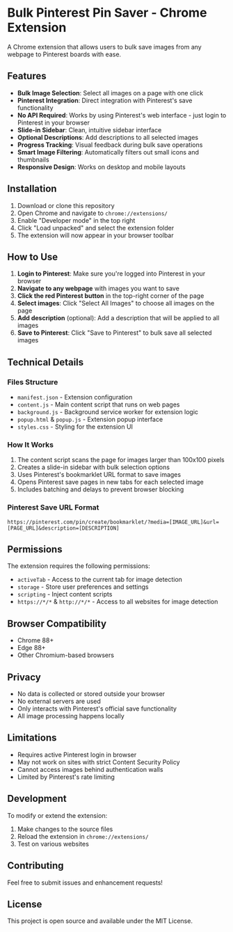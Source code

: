 # Bulk Pinterest Pin Saver - Chrome Extension

A Chrome extension that allows users to bulk save images from any webpage to Pinterest boards with ease.

## Features

- **Bulk Image Selection**: Select all images on a page with one click
- **Pinterest Integration**: Direct integration with Pinterest's save functionality
- **No API Required**: Works by using Pinterest's web interface - just login to Pinterest in your browser
- **Slide-in Sidebar**: Clean, intuitive sidebar interface
- **Optional Descriptions**: Add descriptions to all selected images
- **Progress Tracking**: Visual feedback during bulk save operations
- **Smart Image Filtering**: Automatically filters out small icons and thumbnails
- **Responsive Design**: Works on desktop and mobile layouts

## Installation

1. Download or clone this repository
2. Open Chrome and navigate to `chrome://extensions/`
3. Enable "Developer mode" in the top right
4. Click "Load unpacked" and select the extension folder
5. The extension will now appear in your browser toolbar

## How to Use

1. **Login to Pinterest**: Make sure you're logged into Pinterest in your browser
2. **Navigate to any webpage** with images you want to save
3. **Click the red Pinterest button** in the top-right corner of the page
4. **Select images**: Click "Select All Images" to choose all images on the page
5. **Add description** (optional): Add a description that will be applied to all images
6. **Save to Pinterest**: Click "Save to Pinterest" to bulk save all selected images

## Technical Details

### Files Structure
- `manifest.json` - Extension configuration
- `content.js` - Main content script that runs on web pages
- `background.js` - Background service worker for extension logic
- `popup.html` & `popup.js` - Extension popup interface
- `styles.css` - Styling for the extension UI

### How It Works
1. The content script scans the page for images larger than 100x100 pixels
2. Creates a slide-in sidebar with bulk selection options
3. Uses Pinterest's bookmarklet URL format to save images
4. Opens Pinterest save pages in new tabs for each selected image
5. Includes batching and delays to prevent browser blocking

### Pinterest Save URL Format
```
https://pinterest.com/pin/create/bookmarklet/?media=[IMAGE_URL]&url=[PAGE_URL]&description=[DESCRIPTION]
```

## Permissions

The extension requires the following permissions:
- `activeTab` - Access to the current tab for image detection
- `storage` - Store user preferences and settings
- `scripting` - Inject content scripts
- `https://*/*` & `http://*/*` - Access to all websites for image detection

## Browser Compatibility

- Chrome 88+
- Edge 88+
- Other Chromium-based browsers

## Privacy

- No data is collected or stored outside your browser
- No external servers are used
- Only interacts with Pinterest's official save functionality
- All image processing happens locally

## Limitations

- Requires active Pinterest login in browser
- May not work on sites with strict Content Security Policy
- Cannot access images behind authentication walls
- Limited by Pinterest's rate limiting

## Development

To modify or extend the extension:

1. Make changes to the source files
2. Reload the extension in `chrome://extensions/`
3. Test on various websites

## Contributing

Feel free to submit issues and enhancement requests!

## License

This project is open source and available under the MIT License.